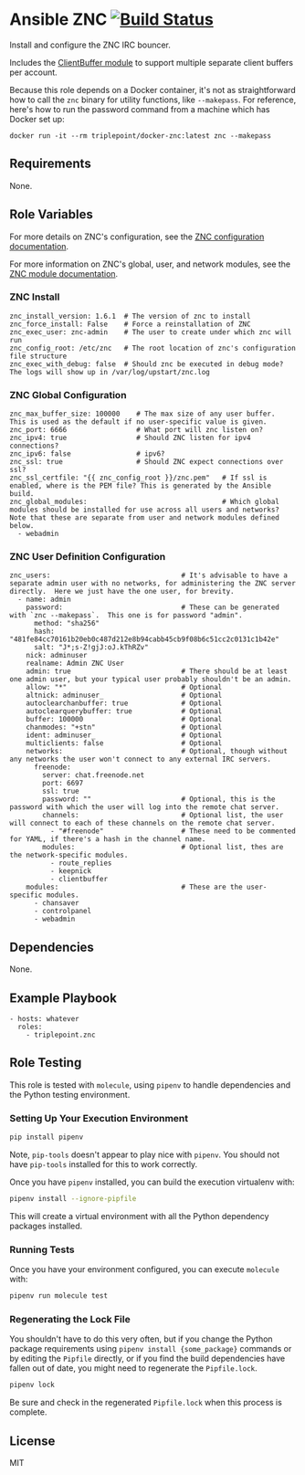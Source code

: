 # Ansible ZNC [![Build Status](https://travis-ci.org/triplepoint/ansible-znc.svg?branch=master)](https://travis-ci.org/triplepoint/ansible-znc)
Install and configure the ZNC IRC bouncer.

Includes the [ClientBuffer module](http://wiki.znc.in/Clientbuffer) to support multiple separate client buffers per account.

Because this role depends on a Docker container, it's not as straightforward how to call the `znc` binary for utility functions, like `--makepass`.  For reference, here's how to run the password command from a machine which has Docker set up:
```
docker run -it --rm triplepoint/docker-znc:latest znc --makepass
```

## Requirements
None.

## Role Variables
For more details on ZNC's configuration, see the [ZNC configuration documentation](http://wiki.znc.in/Configuration).

For more information on ZNC's global, user, and network modules, see the [ZNC module documentation](http://wiki.znc.in/Modules).

### ZNC Install
```
znc_install_version: 1.6.1  # The version of znc to install
znc_force_install: False    # Force a reinstallation of ZNC
znc_exec_user: znc-admin    # The user to create under which znc will run
znc_config_root: /etc/znc   # The root location of znc's configuration file structure
znc_exec_with_debug: false  # Should znc be executed in debug mode?  The logs will show up in /var/log/upstart/znc.log
```

### ZNC Global Configuration
```
znc_max_buffer_size: 100000    # The max size of any user buffer.  This is used as the default if no user-specific value is given.
znc_port: 6666                 # What port will znc listen on?
znc_ipv4: true                 # Should ZNC listen for ipv4 connections?
znc_ipv6: false                # ipv6?
znc_ssl: true                  # Should ZNC expect connections over ssl?
znc_ssl_certfile: "{{ znc_config_root }}/znc.pem"   # If ssl is enabled, where is the PEM file? This is generated by the Ansible build.
znc_global_modules:                                 # Which global modules should be installed for use across all users and networks?  Note that these are separate from user and network modules defined below.
  - webadmin
```

### ZNC User Definition Configuration
```
znc_users:                                # It's advisable to have a separate admin user with no networks, for administering the ZNC server directly.  Here we just have the one user, for brevity.
  - name: admin
    password:                             # These can be generated with `znc --makepass`.  This one is for password "admin".
      method: "sha256"
      hash: "481fe84cc70161b20eb0c487d212e8b94cabb45cb9f08b6c51cc2c0131c1b42e"
      salt: "J*;s-Z!gjJ:oJ.kThRZv"
    nick: adminuser
    realname: Admin ZNC User
    admin: true                           # There should be at least one admin user, but your typical user probably shouldn't be an admin.
    allow: "*"                            # Optional
    altnick: adminuser_                   # Optional
    autoclearchanbuffer: true             # Optional
    autoclearquerybuffer: true            # Optional
    buffer: 100000                        # Optional
    chanmodes: "+stn"                     # Optional
    ident: adminuser_                     # Optional
    multiclients: false                   # Optional
    networks:                             # Optional, though without any networks the user won't connect to any external IRC servers.
      freenode:
        server: chat.freenode.net
        port: 6697
        ssl: true
        password: ""                      # Optional, this is the password with which the user will log into the remote chat server.
        channels:                         # Optional list, the user will connect to each of these channels on the remote chat server.
          - "#freenode"                   # These need to be commented for YAML, if there's a hash in the channel name.
        modules:                          # Optional list, thes are the network-specific modules.
          - route_replies
          - keepnick
          - clientbuffer
    modules:                              # These are the user-specific modules.
      - chansaver
      - controlpanel
      - webadmin
```

## Dependencies
None.

## Example Playbook
    - hosts: whatever
      roles:
        - triplepoint.znc

## Role Testing
This role is tested with `molecule`, using `pipenv` to handle dependencies and the Python testing environment.

### Setting Up Your Execution Environment
``` sh
pip install pipenv
```
Note, `pip-tools` doesn't appear to play nice with `pipenv`.  You should not have `pip-tools` installed for this to work correctly.

Once you have `pipenv` installed, you can build the execution virtualenv with:
``` sh
pipenv install --ignore-pipfile
```
This will create a virtual environment with all the Python dependency packages installed.

### Running Tests
Once you have your environment configured, you can execute `molecule` with:
``` sh
pipenv run molecule test
```

### Regenerating the Lock File
You shouldn't have to do this very often, but if you change the Python package requirements using `pipenv install {some_package}` commands or by editing the `Pipfile` directly, or if you find the build dependencies have fallen out of date, you might need to regenerate the `Pipfile.lock`.
``` sh
pipenv lock
```
Be sure and check in the regenerated `Pipfile.lock` when this process is complete.

## License
MIT
